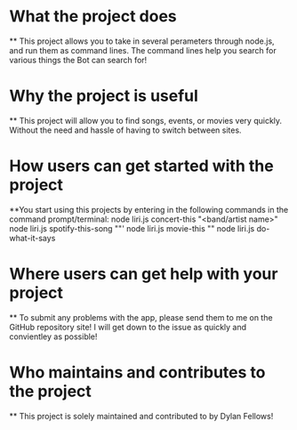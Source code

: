 # What the project does

** This project allows you to take in several perameters through node.js, and run them as command lines. The command lines help you search for various things the Bot can search for!

# Why the project is useful

** This project will allow you to find songs, events, or movies very quickly. Without the need and hassle of having to switch between sites.

# How users can get started with the project

 **You start using this projects by entering in the following commands in the command prompt/terminal:
      node liri.js concert-this "<band/artist name>"
      node liri.js spotify-this-song "<song name>"'
      node liri.js movie-this "<movie name>"
      node liri.js do-what-it-says

# Where users can get help with your project

** To submit any problems with the app, please send them to me on the GitHub repository site! I will get down to the issue as quickly and convientley as possible!

# Who maintains and contributes to the project

** This project is solely maintained and contributed to by Dylan Fellows!